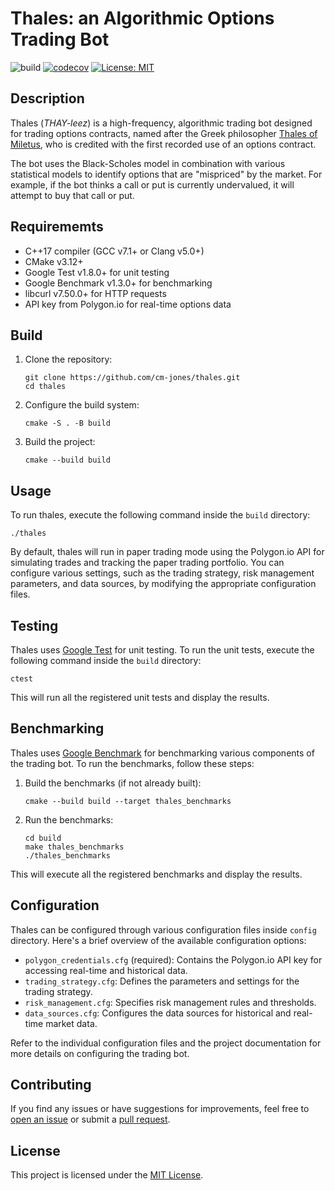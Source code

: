 # Thales: an Algorithmic Options Trading Bot

![build](https://github.com/cm-jones/thales/actions/workflows/ci.yml/badge.svg)
[![codecov](https://codecov.io/gh/cm-jones/thales/branch/main/graph/badge.svg?token=fc9ee083-78b6-4e43-bf23-bfa85832df85)](https://codecov.io/gh/cm-jones/thales)
[![License: MIT](https://img.shields.io/badge/License-MIT-yellow.svg)](https://opensource.org/licenses/MIT)

## Description

Thales (*THAY-leez*) is a high-frequency, algorithmic trading bot designed for trading options contracts, named after the Greek philosopher [Thales of Miletus](https://en.wikipedia.org/wiki/Thales_of_Miletus), who is credited with the first recorded use of an options contract.

The bot uses the Black-Scholes model in combination with various statistical models to identify options that are "mispriced" by the market. For example, if the bot thinks a call or put is currently undervalued, it will attempt to buy that call or put.

## Requirememts

- C++17 compiler (GCC v7.1+ or Clang v5.0+)
- CMake v3.12+
- Google Test v1.8.0+ for unit testing
- Google Benchmark v1.3.0+ for benchmarking
- libcurl v7.50.0+ for HTTP requests
- API key from Polygon.io for real-time options data

## Build

1. Clone the repository:
   ```
   git clone https://github.com/cm-jones/thales.git
   cd thales
   ```

2. Configure the build system:
   ```
   cmake -S . -B build
   ```

3. Build the project:
   ```
   cmake --build build
   ```

## Usage

To run thales, execute the following command inside the `build` directory:

```
./thales
```

By default, thales will run in paper trading mode using the Polygon.io API for simulating trades and tracking the paper trading portfolio. You can configure various settings, such as the trading strategy, risk management parameters, and data sources, by modifying the appropriate configuration files.

## Testing

Thales uses [Google Test](https://github.com/google/googletest) for unit testing. To run the unit tests, execute the following command inside the `build` directory:

```
ctest
```

This will run all the registered unit tests and display the results.

## Benchmarking

Thales uses [Google Benchmark](https://github.com/google/benchmark) for benchmarking various components of the trading bot. To run the benchmarks, follow these steps:

1. Build the benchmarks (if not already built):
   ```
   cmake --build build --target thales_benchmarks
   ```

2. Run the benchmarks:
   ```
   cd build
   make thales_benchmarks
   ./thales_benchmarks
   ```

This will execute all the registered benchmarks and display the results.

## Configuration

Thales can be configured through various configuration files inside `config` directory. Here's a brief overview of the available configuration options:

- `polygon_credentials.cfg` (required): Contains the Polygon.io API key for accessing real-time and historical data.
- `trading_strategy.cfg`: Defines the parameters and settings for the trading strategy.
- `risk_management.cfg`: Specifies risk management rules and thresholds.
- `data_sources.cfg`: Configures the data sources for historical and real-time market data.

Refer to the individual configuration files and the project documentation for more details on configuring the trading bot.

## Contributing

If you find any issues or have suggestions for improvements, feel free to [open an issue](https://github.com/cm-jones/thales/issues/new) or submit a [pull request](https://github.com/thales/libdsc/compare).

## License

This project is licensed under the [MIT License](LICENSE).
